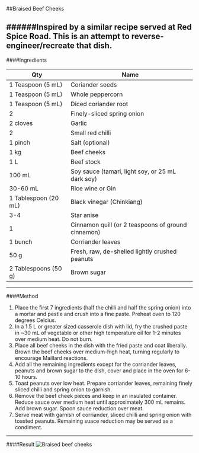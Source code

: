 ##Braised Beef Cheeks


######Inspired by a similar recipe served at Red Spice Road. This is an attempt to reverse-engineer/recreate that dish.
---
####Ingredients

|Qty|Name|
|---|---|
|  1 Teaspoon (5 mL) | Coriander seeds  |
|  1 Teaspoon (5 mL) | Whole peppercorn  |
|  1 Teaspoon (5 mL) | Diced coriander root  |
|  2 | Finely-sliced spring onion |
|  2 cloves | Garlic |
|  2 | Small red chilli |
|  1 pinch | Salt (optional) |
|  1 kg | Beef cheeks |
|  1 L | Beef stock |
|  100 mL | Soy sauce (tamari, light soy, or 25 mL dark soy) |
| 30-60 mL | Rice wine or Gin |
| 1 Tablespoon (20 mL) | Black vinegar (Chinkiang) |
| 3-4 | Star anise |
| 1 | Cinnamon quill (or 2 teaspoons of ground cinnamon) |
| 1 bunch | Corriander leaves |
| 50 g | Fresh, raw, de-shelled lightly crushed peanuts |
| 2 Tablespoons (50 g) | Brown sugar |


---

####Method

1. Place the first 7 ingredients (half the chilli and half the spring onion) into a mortar and pestle and crush into a fine paste. Preheat oven to 120 degrees Celcius.
2. In a 1.5 L or greater sized casserole dish with lid, fry the crushed paste in ~30 mL of vegetable or other high temperature oil for 1-2 minutes over medium heat. Do not burn.
3. Place all beef cheeks in the dish with the fried paste and coat liberally. Brown the beef cheeks over medium-high heat, turning regularly to encourage Maillard reactions.
4. Add all the remaining ingredients except for the corriander leaves, peanuts and brown sugar to the dish, cover and place in the oven for 6-10 hours.
5. Toast peanuts over low heat. Prepare corriander leaves, remaining finely sliced chilli and spring onion to garnish.
6. Remove the beef cheek pieces and keep in an insulated container. Reduce sauce over medium heat until approximately 300 mL remains. Add brown sugar. Spoon sauce reduction over meat.
7. Serve meat with garnish of corriander, sliced chilli and spring onion with toasted peanuts. Remaining suace reduction may be served as a condiment.

---
####Result
![Braised beef cheeks](http://i.imgur.com/2wOXTSE.jpg)
